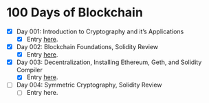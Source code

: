# 100 Days of Blockchain

* [x] Day 001: Introduction to Cryptography and it’s Applications 
  * [x] Entry [here](https://ghostmac.notion.site/Day-001-Introduction-to-Cryptography-and-it-s-Applications-9cd90f283ecb410d8349112b75ea5217).
* [x] Day 002: Blockchain Foundations, Solidity Review
  * [x] Entry [here](https://ghostmac.notion.site/Day-002-Blockchain-foundations-Solidity-Review-063aa777fdf845358d46429814c78098).
* [x] Day 003: Decentralization, Installing Ethereum, Geth, and Solidity Compiler
  * [x] Entry [here](https://ghostmac.notion.site/Day-004-Decentralization-Installing-Ethereum-and-Solidity-bf142ff2806642f28ec7948d53b5d2fc).
* [ ] Day 004: Symmetric Cryptography, Solidity Review
  * [ ] Entry here.